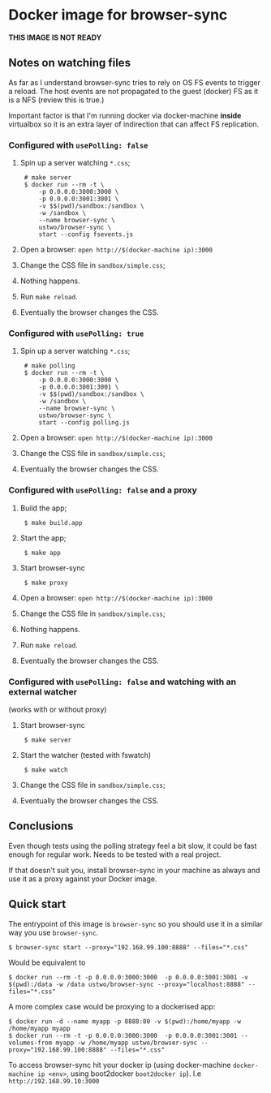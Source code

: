 # Docker image for browser-sync

**THIS IMAGE IS NOT READY**

## Notes on watching files

As far as I understand browser-sync tries to rely on OS FS events to trigger a
reload.  The host events are not propagated to the guest (docker) FS as it is
a NFS (review this is true.)

Important factor is that I'm running docker via docker-machine **inside**
virtualbox so it is an extra layer of indirection that can affect FS replication.

### Configured with `usePolling: false`

1. Spin up a server watching `*.css`;

        # make server
        $ docker run --rm -t \
            -p 0.0.0.0:3000:3000 \
            -p 0.0.0.0:3001:3001 \
            -v $$(pwd)/sandbox:/sandbox \
            -w /sandbox \
            --name browser-sync \
            ustwo/browser-sync \
            start --config fsevents.js

2. Open a browser: `open http://$(docker-machine ip):3000`
3. Change the CSS file in `sandbox/simple.css`;
4. Nothing happens.
5. Run `make reload`.
6. Eventually the browser changes the CSS.


### Configured with `usePolling: true`

1. Spin up a server watching `*.css`;

        # make polling
        $ docker run --rm -t \
            -p 0.0.0.0:3000:3000 \
            -p 0.0.0.0:3001:3001 \
            -v $$(pwd)/sandbox:/sandbox \
            -w /sandbox \
            --name browser-sync \
            ustwo/browser-sync \
            start --config polling.js

2. Open a browser: `open http://$(docker-machine ip):3000`
3. Change the CSS file in `sandbox/simple.css`;
4. Eventually the browser changes the CSS.


### Configured with `usePolling: false` and a proxy

1. Build the app;

        $ make build.app

2. Start the app;

        $ make app

3. Start browser-sync

        $ make proxy

4. Open a browser: `open http://$(docker-machine ip):3000`
5. Change the CSS file in `sandbox/simple.css`;
6. Nothing happens.
7. Run `make reload`.
8. Eventually the browser changes the CSS.


### Configured with `usePolling: false` and watching with an external watcher

(works with or without proxy)

1. Start browser-sync

        $ make server

2. Start the watcher (tested with fswatch)

        $ make watch

3. Change the CSS file in `sandbox/simple.css`;
4. Eventually the browser changes the CSS.



## Conclusions

Even though tests using the polling strategy feel a bit slow, it could be fast
enough for regular work.  Needs to be tested with a real project.

If that doesn't suit you, install browser-sync in your machine as always and
use it as a proxy against your Docker image.


## Quick start

The entrypoint of this image is `browser-sync` so you should use it in a similar way you use `browser-sync`.

    $ browser-sync start --proxy="192.168.99.100:8888" --files="*.css"

Would be equivalent to

    $ docker run --rm -t -p 0.0.0.0:3000:3000  -p 0.0.0.0:3001:3001 -v $(pwd):/data -w /data ustwo/browser-sync --proxy="localhost:8888" --files="*.css"


A more complex case would be proxying to a dockerised app:

    $ docker run -d --name myapp -p 8888:80 -v $(pwd):/home/myapp -w /home/myapp myapp
    $ docker run --rm -t -p 0.0.0.0:3000:3000  -p 0.0.0.0:3001:3001 --volumes-from myapp -w /home/myapp ustwo/browser-sync --proxy="192.168.99.100:8888" --files="*.css"


To access browser-sync hit your docker ip (using docker-machine
`docker-machine ip <env>`, using boot2docker `boot2docker ip`).
I.e `http://192.168.99.10:3000`

